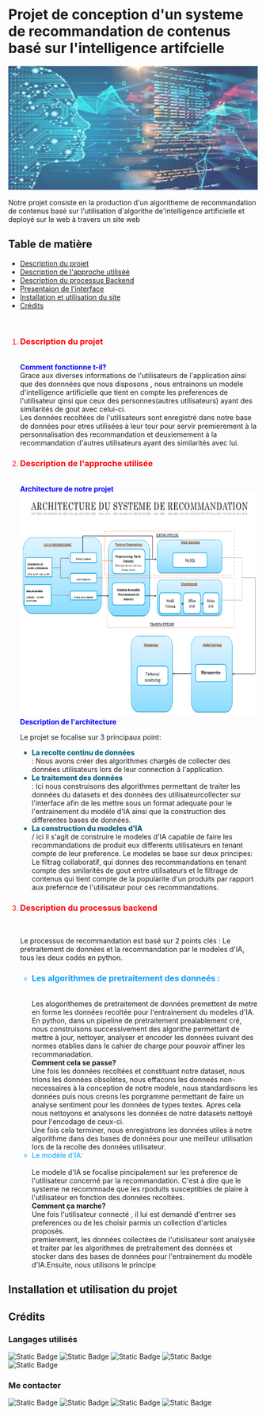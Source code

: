 #  Projet de conception d'un systeme de recommandation de contenus basé sur l'intelligence artifcielle
<img src="docs/imgs/background.jfif" alt="images de couverture" width = "100%" height="250px" style="opacity: 0.8;">
<p>Notre projet consiste en la production d'un algoritheme de recommandation de contenus basé sur l'utilisation d'algorithe de'intelligence artificielle et deployé sur le web à travers un site web <br>
    
<h2>Table de matière</h2>
<ul>
<li><a href="#">Description du projet</a></li>
<li><a href="#">Description de l'approche utiliséé</a></li>
<li><a href="#">Description du processus Backend</a></li>
<li><a href="#">Presentaion de l'interface</a></li>
<li><a href="#">Installation et utilisation du site</a></li>
<li><a href="#">Crédits</a></li>
</ul>
<br>

<ol>
    <li style="color: red;"><h3>Description du projet</h3></li><br>
    <strong style="color: blue;">Comment fonctionne t-il?</strong><br>
        Grace aux diverses informations de l'utilisateurs de l'application ainsi que des donnnées que nous disposons , nous entrainons un modele d'intelligence artificielle que tient en compte les preferences de l'utilisateur qinsi que 
        ceux des personnes(autres utilisateurs) ayant des similarités de gout avec celui-ci. <br>
        Les données recoltées de l'utilisateurs sont enregistré dans notre base de données pour etres utilisées à leur tour pour servir premierement à la personnalisation des recommandation et 
        deuxiemement à la recommandation d'autres utilisateurs ayant des similarités avec lui.
    <li style="color: red;"><h3>Description de l'approche utilisée</h3></li><br>
    <strong style="color: blue;">Architecture de notre projet</strong><br>
    <img src="docs/imgs/architecture.png" alt="architecture du projet" width="100%" height="450px"><br>
    <strong style="color: blue;">Description de l'architecture</strong><br>
    <p>Le projet se focalise sur 3 principaux point:
        <ul>
            <li style="font-weight: 800;  list-style: square;color: rgb(5, 98, 126);">La recolte continu de données</li>: Nous avons créer des algorithmes chargés de collecter des données utilisateurs lors de leur connection à l'application.
            <li style="font-weight: 800;  list-style: square;color: rgb(5, 98, 126);">Le traitement des données</li>: Ici nous construisons des algorithmes permettant de traiter les données du datasets et des données des utilisateurcollecter sur l'interface afin de les mettre sous un format adequate pour le l'entrainement du modèle d'IA ainsi que la construction des differentes bases de données.
            <li style="font-weight: 800;  list-style: square;color: rgb(5, 98, 126);">La construction du modeles d'IA</li>/ ici il s'agit de construire le modeles d'IA capable de faire les recommandations de produit eux differents utilisateurs en tenant compte de leur preference. Le modeles se base sur deux principes: Le filtrag collaboratif, qui donnes des recommandations en tenant compte des smilarités de gout entre utilisateurs et 
            le filtrage de contenus qui tient compte de la popularite d'un produits par rapport aux prefernce de l'utilisateur pour ces recommandations.
        </ul>
    </p>
    <li style="color: red;"><h3>Description du processus backend </h3></li><br>
    <P> Le processus de recommandation est basé sur 2 points clés : Le pretraitement de données et la recommandation par le modeles d'IA, tous les deux codés en python.</P>
    <UL>
        <li style="color: rgb(0, 156, 255);"><h3>Les algorithmes de pretraitement des donneés :</h3></li><br>
        Les alogorithemes de pretraitement de données premettent de metre en forme les données recoltée pour l'entrainement du modeles d'IA.
        En python, dans un pipeline de pretraitement prealablement  cré, nous construisons successivement des algorithe permettant de mettre à jour, nettoyer, analyser et encoder les données suivant des normes etablies dans le cahier de charge pour pouvoir affiner les recommanadation. <br>
        <strong>Comment cela se passe?</strong><br>
        Une fois les données recoltées et constituant notre dataset, nous trions les données obsolètes, nous effacons les donneés non-necessaires à la conception de notre modele, nous standardisons les données puis nous creons les porgramme permettant de faire un analyse sentiment pour les données de types textes.
        Apres cela nous nettoyons et analysons les données de notre datasets nettoyé pour l'encodage de ceux-ci. <br>
        Une fois cela terminer, nous enregistrons les données utiles à notre algorithme dans des bases de données pour une meilleur utilisation lors de la recolte des données utilisateur. <br>
        <li style="color: rgb(0, 156, 255);">Le modèle d'IA:</li><br>
        Le modele d'IA se focalise pincipalement sur les preference de l'utilisateur concerné par la recommandation. C'est à dire que le systeme ne recommnade que les rpoduits susceptibles de plaire à l'utilisateur en fonction des données recoltées. <br>
        <strong>Comment ça marche?</strong><br>
        Une fois l'utilisateur connecté , il lui est demandé d'entrrer ses preferences ou de les choisir parmis un collection d'articles proposés. <br>
        premierement, les données collectées de l'utislisateur sont analysée et traiter par les algorithmes de pretraitement des données et stocker dans des bases de données pour l'entrainement du modèle d'IA.Ensuite, nous utilisons le principe
    </UL>
</ol>
<div style = "border-top = 2px solid red" id = "h5">
  <h2 font-color = "red">Installation et utilisation du projet</h2>

<div style = "border-top = 2px solid red" id ="h6">
  <h2 font-color = "red">Crédits</h2>
	<h3>Langages utilisés</h3>
	<p>
		<img alt="Static Badge" src="https://img.shields.io/badge/Python-FFD43B?style=for-the-badge&logo=python&logoColor=blue">
  		<img alt="Static Badge" src="https://img.shields.io/badge/json-5E5C5C?style=for-the-badge&logo=json&logoColor=white">
		<img alt="Static Badge" src="https://img.shields.io/badge/JavaScript-323330?style=for-the-badge&logo=javascript&logoColor=F7DF1E">
		<img alt="Static Badge" src="https://img.shields.io/badge/HTML5-E34F26?style=for-the-badge&logo=html5&logoColor=white">
		<img alt="Static Badge" src="https://img.shields.io/badge/CSS3-1572B6?style=for-the-badge&logo=css3&logoColor=white">
	</p>
 <h3>Me contacter</h3>
 <p>
	 <img alt="Static Badge" src="https://img.shields.io/badge/LinkedIn-0077B5?style=for-the-badge&logo=linkedin&logoColor=white">
	 <img alt="Static Badge" src="https://img.shields.io/badge/Twitter-1DA1F2?style=for-the-badge&logo=twitter&logoColor=white">
	 <img alt="Static Badge" src="https://img.shields.io/badge/Quora-%23B92B27.svg?&style=for-the-badge&logo=Quora&logoColor=white">
	 <img alt="Static Badge" src="https://img.shields.io/badge/GitHub-100000?style=for-the-badge&logo=github&logoColor=white">
 </p>
	
</div>

